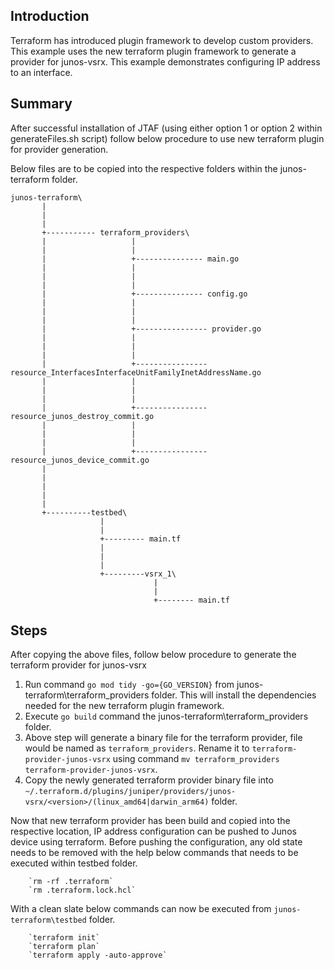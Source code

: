 ## Introduction ##
Terraform has introduced plugin framework to develop custom providers. This example uses the new terraform plugin framework to generate a provider for junos-vsrx. This example demonstrates configuring IP address to an interface. 

## Summary ##
After successful installation of JTAF (using either option 1 or option 2 within generateFiles.sh script) follow below procedure to use new terraform plugin for provider generation.

Below files are to be copied into the respective folders within the junos-terraform folder.

```
junos-terraform\                                                                                     
       |                                                                                             
       |                                                                                             
       |                                                                                             
       +----------- terraform_providers\                                                             
       |                   |                                                                         
       |                   |                                                                         
       |                   +--------------- main.go                                                  
       |                   |                                                                         
       |                   |                                                                         
       |                   |                                                                         
       |                   +--------------- config.go                                                
       |                   |                                                                         
       |                   |                                                                         
       |                   |                                                                         
       |                   +---------------- provider.go                                             
       |                   |                                                                         
       |                   |                                                                         
       |                   |                                                                         
       |                   +---------------- resource_InterfacesInterfaceUnitFamilyInetAddressName.go
       |                   |                                                                         
       |                   |                                                                         
       |                   |                                                                         
       |                   +---------------- resource_junos_destroy_commit.go                        
       |                   |                                                                         
       |                   |                                                                         
       |                   |                                                                         
       |                   +---------------- resource_junos_device_commit.go                         
       |                                                                                             
       |                                                                                             
       |                                                                                             
       |                                                                                             
       |                                                                                             
       +----------testbed\                                                                           
                    |                                                                                
                    |                                                                                
                    +--------- main.tf                                                               
                    |                                                                                
                    |                                                                                
                    |                                                                                
                    +---------vsrx_1\                                                                
                                |                                                                    
                                |                                                                    
                                +-------- main.tf
```
## Steps ##
After copying the above files, follow below procedure to generate the terraform provider for junos-vsrx

1. Run command `go mod tidy -go={GO_VERSION}` from junos-terraform\terraform_providers folder. This will install the dependencies needed for the new terraform plugin framework.
2. Execute `go build` command the junos-terraform\terraform_providers folder.
3. Above step will generate a binary file for the terraform provider, file would be named as `terraform_providers`. Rename it to `terraform-provider-junos-vsrx` using command `mv terraform_providers terraform-provider-junos-vsrx`.
4. Copy the newly generated terraform provider binary file into `~/.terraform.d/plugins/juniper/providers/junos-vsrx/<version>/(linux_amd64|darwin_arm64)` folder.

Now that new terraform provider has been build and copied into the respective location, IP address configuration can be pushed to Junos device using terraform. Before pushing the configuration, any old state needs to be removed with the help below commands that needs to be executed within testbed folder.

        `rm -rf .terraform`
        `rm .terraform.lock.hcl`

With a clean slate below commands can now be executed from `junos-terraform\testbed` folder.

        `terraform init`
        `terraform plan`
        `terraform apply -auto-approve`
